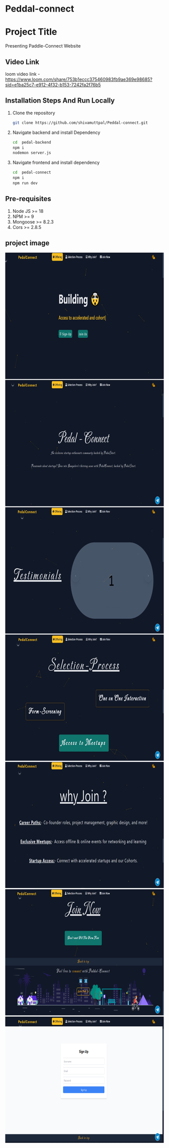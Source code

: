 ﻿# Peddal-connect


# Project Title

Presenting Paddle-Connect Website

## Video Link
loom video link - https://www.loom.com/share/753b1eccc375460983fb9ae369e98685?sid=e1ba25c7-e912-4f32-b153-7242fa2f76b5


## Installation Steps And Run Locally
1. Clone the repository
    ```sh
    git clone https://github.com/shivamuttpal/Peddal-connect.git
    ```

1. Navigate backend and install Dependency
    ```sh
    cd  pedal-backend
    npm i
    nodemon server.js
    ```
1. Navigate frontend and install dependency
    ```sh
    cd  pedal-connect
    npm i
    npm run dev
    ```
## Pre-requisites
1. Node JS >= 18
1. NPM >= 9
1. Mongoose >= 8.2.3
1. Cors >= 2.8.5

## project image 
<img width="900" height="400" alt="image" src="https://github.com/shivamuttpal/Peddal-connect/blob/main/Images/p1.png">
<img width="900" height="400" alt="image" src="https://github.com/shivamuttpal/Peddal-connect/blob/main/Images/p2.png">
<img width="900" height="400" alt="image" src="https://github.com/shivamuttpal/Peddal-connect/blob/main/Images/p3.png">
<img width="900" height="400" alt="image" src="https://github.com/shivamuttpal/Peddal-connect/blob/main/Images/p4.png">
<img width="900" height="400" alt="image" src="https://github.com/shivamuttpal/Peddal-connect/blob/main/Images/p5.png">
<img width="900" height="400" alt="image" src="https://github.com/shivamuttpal/Peddal-connect/blob/main/Images/p6.png">
<img width="900" height="400" alt="image" src="https://github.com/shivamuttpal/Peddal-connect/blob/main/Images/p7.png">
